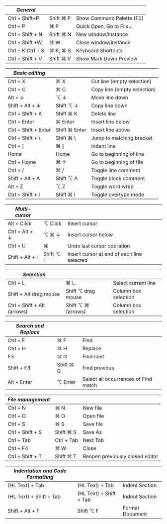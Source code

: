 
| *General*                                                ||| 
| ------------------|-----------|----------------------------|
| Ctrl + Shift+P    | Shift ⌘ P | Show Command Palette (F1)  |
| Ctrl + P          | ⌘ P       | Quick Open, Go to File…    |
| Ctrl + Shift + N  | Shift ⌘ N | New window/instance        |
| Ctrl + Shift  +W  | ⌘ W       | Close window/instance      |
| Ctrl + K Ctrl + S | ⌘ K, ⌘ S  | Keyboard Shortcuts         |
| Ctrl + Shift + V  | Shift ⌘ V | Show Mark Down Preview     |

| *Basic editing*                                                   ||| 
|----------------------|---------------|------------------------------|
| Ctrl + X             | ⌘ X           | Cut line (empty selection)   |
| Ctrl + C             | ⌘ C           | Copy line (empty selection)  |
| Alt + ↓              | ⌥ ↓           | Move line down               |
| Shift + Alt + ↓      | Shift ⌥ ↓     | Copy line down               |
| Ctrl + Shift + K     | Shift ⌘ K     | Delete line                  |
| Ctrl + Enter         | ⌘ Enter       | Insert line below            |
| Ctrl + Shift + Enter | Shift ⌘ Enter | Insert line above            |
| Ctrl + Shift + \     | Shift ⌘ \     | Jump to matching bracket     |
| Ctrl + ]             | ⌘ ]           | Indent line                  |
| Home                 | Home          | Go to beginning of line      |
| Ctrl + Home          | ⌘  ↑          | Go to beginning of file      |
| Ctrl + /             | ⌘ /           | Toggle line comment          |
| Shift + Alt + A      | Shift ⌥ A     | Toggle block comment         |
| Alt + Z              | ⌥ Z           | Toggle word wrap             |
| Ctrl + Shift + I     | Shift ⌘ I     | Toggle overtype mode         |

| *Multi-cursor*                                                                  ||| 
|----------------------|---------------|--------------------------------------------|
| Alt + Click          | ⌥ Click       | Insert cursor                              |
| Ctrl + Alt + ↓       | ⌥ ⌘ ↓         | Insert cursor below                        |
| Ctrl + U             | ⌘             | Undo last cursor operation                 |
| Shift + Alt + I      | Shift ⌥ I     | Insert cursor at end of each line selected |

| *Selection*                                                          ||| 
|----------------------------|--------------------|----------------------|
| Ctrl + L                   | ⌘ L                | Select current line  |
| Shift + Alt drag mouse     | Shift ⌥ drag mouse | Column box selection |
| Ctrl + Shift + Alt (arrows)| Shift ⌥ ⌘ (arrows) | Column box selection |

| *Search and Replace*                                         ||| 
|-------------|-----------|--------------------------------------|
| Ctrl + F    | ⌘ F       | Find                                 |
| Ctrl + H    | ⌘ H       | Replace                              |
| F3          | ⌘ G       | Find next                            |
| Shift + F3  | Shift ⌘ G | Find previous                        |
| Alt + Enter | ⌥ Enter   | Select all occurrences of Find match |

| *File management*                                                  ||| 
|------------------|------------|--------------------------------------|
| Ctrl + N         | ⌘ N        | New file                             |
| Ctrl + O         | ⌘ O        | Open file                            |
| Ctrl + S         | ⌘ S        | Save file                            |
| Ctrl + Shift + S | Shift ⌘ S  | Save As                              |
| Ctrl + Tab       | Ctrl + Tab | Next Tab                             |
| Ctrl + F4        | ⌘ W        | Close                                |
| Ctrl + Shift + T | Shift ⌘ T  | Reopen previously closed editor      |

| *Indentation and Code Formatting*                                                        ||| 
|--------------------------|--------------------------|--------------------------------------|
| (HL Text) + Tab          | (HL Text) + Tab          | Indent Section                       |
| (HL Text) + Shift + Tab  | (HL Text) + Shift + Tab  | Indent Section                       |
| Shift + Alt + F          | Shift ⌥ F                | Format Document                      |
